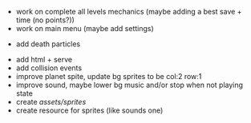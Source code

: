 <!-- - work on next levels -->
- work on complete all levels mechanics (maybe adding a best save + time (no points?))
- work on main menu (maybe add settings)
<!-- - add background -->
- add death particles
<!-- - add sound -->
- add html + serve
- add collision events
- improve planet spite, update bg sprites to be col:2 row:1
- improve sound, maybe lower bg music and/or stop when not playing state
- create _assets/sprites_
- create resource for sprites (like sounds one)
